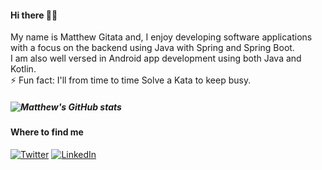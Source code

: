 <h4 align="left">
 Hi there 👋🏾
</h4>
<p align="left">
My name is Matthew Gitata and, I enjoy developing software applications with a focus on the backend using Java with Spring and Spring Boot.<br> I am also well versed in Android app development using both Java and Kotlin.<br>
  ⚡ Fun fact: I'll from time to time Solve a Kata to keep busy.
<h5 align="left">

![Matthew's GitHub stats](https://github-readme-stats.vercel.app/api?username=matthewgitata&theme=gotham&show_icons=true&include_all_commits=true&hide_border=true&bg_color=0d1117&title_color=00ff00&icon_color=1f6fea&text_color=fefefe&count_private=true)

	
<h4>Where to find me</h4>
</a><a href="https://twitter.com/matthewgitata" target="_blank"><img alt="Twitter" src="https://img.shields.io/badge/twitter-%231DA1F2.svg?&style=for-the-badge&logo=twitter&logoColor=white" /></a>
</a> <a href="https://www.linkedin.com/in/matthewgitata" target="_blank"><img alt="LinkedIn" src="https://img.shields.io/badge/linkedin-%230077B5.svg?&style=for-the-badge&logo=linkedin&logoColor=white" /></a> 
</p>